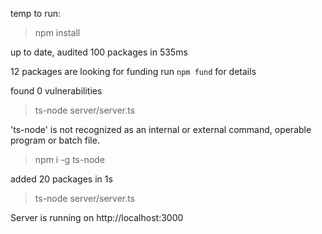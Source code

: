 temp to run:

>npm install

up to date, audited 100 packages in 535ms

12 packages are looking for funding
  run `npm fund` for details

found 0 vulnerabilities

>ts-node server/server.ts

'ts-node' is not recognized as an internal or external command,
operable program or batch file.

>npm i -g ts-node

added 20 packages in 1s

>ts-node server/server.ts

Server is running on http://localhost:3000
